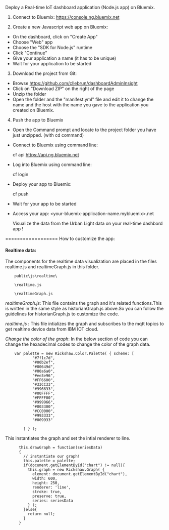 Deploy a Real-time IoT dashboard application (Node.js app) on Bluemix.
1. Connect to Bluemix:
    https://console.ng.bluemix.net
    
2. Create a new Javascript web app on Bluemix:
- On the dashboard, click on "Create App"
- Choose  "Web" app
- Choose the "SDK for Node.js" runtime
- Click "Continue"
- Give your application a name (it has to be unique)
- Wait for your application to be started
3. Download the project from Git:
- Browse https://github.com/cllebrun/dashboardAdminInsight
- Click on "Download ZIP" on the right of the page
- Unzip the folder
- Open the folder and the "manifest.yml" file and edit it to change the name and the host with the name you gave to the application you created on Bluemix.
4. Push the app to Bluemix
- Open the Command prompt and locate to the project folder you have just unzipped. (with cd command)
- Connect to Bluemix using command line:

    cf api https://api.ng.bluemix.net

- Log into Bluemix using command line:

    cf login 

- Deploy your app to Bluemix:

    cf push

- Wait for your app to be started
- Access your app: <your-bluemix-application-name.mybluemix>.net

    Visualize the data from the Urban Light data on your real-time dashbord app !


 


==================
How to customize the app:

#### Realtime data: 

   The components for the realtime data visualization are placed in the files realtime.js and realtimeGraph.js in this folder.

        public\js\realtime\
    
        \realtime.js
    
        \realtimeGraph.js

*realtimeGraph.js*: This file contains the graph and it's related functions.This is written in the same style as historianGraph.js above.So you can follow the guidelines for historianGraph.js to customize the code.

*realtime.js* : This file intializes the graph and subscribes to the mqtt topics to get realtime device data from IBM IOT cloud.


 *Change the color of the graph*: In the below section of code you can change the hexadecimal codes to change the color of the graph data.
    
        var palette = new Rickshaw.Color.Palette( { scheme: [
                "#7f1c7d",
                "#00b2ef",
                "#00649d",
                "#00a6a0",
                "#ee3e96",
                "#FF6600",
                "#33CC33",
                "#996633",
                "#00FFFF",
                "#FFFF00",
                "#999966",
                "#003300",
                "#CC0000",
                "#993333",
                "#009933"

            ] } );

 This instantiates the graph and set the intial renderer to line.

        
          this.drawGraph = function(seriesData)
          {
            // instantiate our graph!
            this.palette = palette;
            if(document.getElementById("chart") != null){
              this.graph = new Rickshaw.Graph( {
                element: document.getElementById("chart"),
                width: 600,
                height: 250,
                renderer: 'line',
                stroke: true,
                preserve: true,
                series: seriesData  
              } );
            }else{
              return null;
            }
          }


